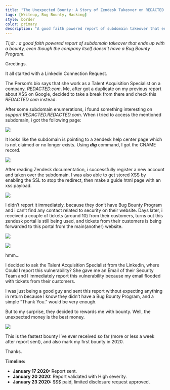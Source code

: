 ```yaml
---
title: "The Unexpected Bounty: A Story of Zendesk Takeover on REDACTED.com"
tags: [Writeup, Bug Bounty, Hacking]
style: border
color: primary
description: "A good faith powered report of subdomain takeover that ends up with a bounty, even though the company itself doesn’t have a Bug Bounty Program."
---
```


_Tl;dr : a good faith powered report of subdomain takeover that ends up with a bounty, even though the company itself doesn’t have a Bug Bounty Program._

Greetings.

It all started with a Linkedin Connection Request.

The Person‘s bio says that she work as a Talent Acquisition Specialist on a company, _REDACTED.com_. Me, after got a duplicate on my previous report about XSS on Google, decided to take a break from there and check this _REDACTED.com_ instead.

After some subdomain enumerations, i found something interesting on _support.REDACTED.REDACTED.com_. When i tried to access the mentioned subdomain, i got the following page:

![](https://miro.medium.com/v2/resize:fit:875/1*CtjJmOVl_iYsBjI9vESx2w.png)

It looks like the subdomain is pointing to a zendesk help center page which is not claimed or no longer exists. Using **_dig_** command, I got the CNAME record.

![](https://miro.medium.com/v2/resize:fit:875/1*NpUbve7yYz0I22-yB0qiBg.png)

After reading Zendesk documentation, i successfully register a new account and taken over the subdomain. I was also able to get stored XSS by enabling the SSL to stop the redirect, then make a guide html page with an xss payload.

![](https://miro.medium.com/v2/resize:fit:703/1*Q3QlnQau7aLpdOO0LkP9Lw.png)

I didn’t report it immediately, because they don’t have Bug Bounty Program and i can’t find any contact related to security on their website. Days later, i received a couple of tickets (around 10) from their customers, turns out this zendesk portal is still being used, and tickets from their customers is being forwarded to this portal from the main(another) website.

![](https://miro.medium.com/v2/resize:fit:849/1*ls-n1R3acjTgLYNj1iaT7A.png)

![](https://miro.medium.com/v2/resize:fit:638/1*KbHDOGIDya-lUxOgQ5GiAg.png)

hmm…

I decided to ask the Talent Acquisition Specialist from the Linkedin, where Could I report this vulnerability? She gave me an Email of their Security Team and I immediately report this vulnerability because my email flooded with tickets from their customers.

I was just being a good guy and sent this report without expecting anything in return because I know they didn’t have a Bug Bounty Program, and a simple “Thank You.” would be very enough.

But to my surprise, they decided to rewards me with bounty. Well, the unexpected money is the best money.

![](https://miro.medium.com/v2/resize:fit:875/1*gL2I3xPVzNwxNGspXSwKyQ.png)

This is the fastest bounty I’ve ever received so far (more or less a week after report sent), and also mark my first bounty in 2020.

Thanks.

**Timeline:**

-   **January 17 2020:** Report sent.
-   **January 20 2020:** Report validated with High severity.
-   **January 23 2020:** $$$ paid, limited disclosure request approved.
